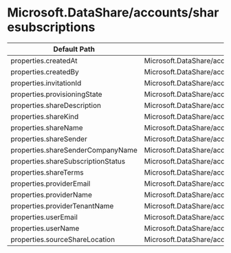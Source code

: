 # Microsoft.DataShare/accounts/sharesubscriptions

| Default Path | Alias |
|---|---|
| properties.createdAt | Microsoft.DataShare/accounts/sharesubscriptions/createdAt |
| properties.createdBy | Microsoft.DataShare/accounts/sharesubscriptions/createdBy |
| properties.invitationId | Microsoft.DataShare/accounts/sharesubscriptions/invitationId |
| properties.provisioningState | Microsoft.DataShare/accounts/sharesubscriptions/provisioningState |
| properties.shareDescription | Microsoft.DataShare/accounts/sharesubscriptions/shareDescription |
| properties.shareKind | Microsoft.DataShare/accounts/sharesubscriptions/shareKind |
| properties.shareName | Microsoft.DataShare/accounts/sharesubscriptions/shareName |
| properties.shareSender | Microsoft.DataShare/accounts/sharesubscriptions/shareSender |
| properties.shareSenderCompanyName | Microsoft.DataShare/accounts/sharesubscriptions/shareSenderCompanyName |
| properties.shareSubscriptionStatus | Microsoft.DataShare/accounts/sharesubscriptions/shareSubscriptionStatus |
| properties.shareTerms | Microsoft.DataShare/accounts/sharesubscriptions/shareTerms |
| properties.providerEmail | Microsoft.DataShare/accounts/sharesubscriptions/providerEmail |
| properties.providerName | Microsoft.DataShare/accounts/sharesubscriptions/providerName |
| properties.providerTenantName | Microsoft.DataShare/accounts/sharesubscriptions/providerTenantName |
| properties.userEmail | Microsoft.DataShare/accounts/sharesubscriptions/userEmail |
| properties.userName | Microsoft.DataShare/accounts/sharesubscriptions/userName |
| properties.sourceShareLocation | Microsoft.DataShare/accounts/sharesubscriptions/sourceShareLocation |

